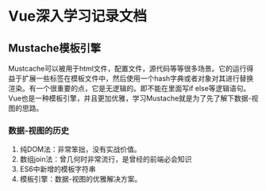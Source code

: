 # Vue深入学习记录文档

## Mustache模板引擎
Mustcache可以被用于html文件，配置文件，源代码等等很多场景。它的运行得益于扩展一些标签在模板文件中，然后使用一个hash字典或者对象对其进行替换渲染。有一个很重要的点，它是无逻辑的。即不能在里面写if else等逻辑语句。Vue也是一种模板引擎，并且更加优雅，学习Mustache就是为了先了解下数据-视图的思路。

### 数据-视图的历史
1. 纯DOM法：非常笨拙，没有实战价值。
2. 数组join法：曾几何时非常流行，是曾经的前端必会知识
3. ES6中新增的模板字符串
4. 模板引擎：数据-视图的优雅解决方案。